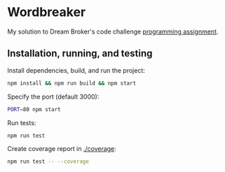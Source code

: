 # Wordbreaker

My solution to Dream Broker's code challenge [programming assignment](https://challenge.dreambroker.jobs/245768c7-b82f-4a77-abbc-d1214acf7163).

## Installation, running, and testing

Install dependencies, build, and run the project:
```bash
npm install && npm run build && npm start
```

Specify the port (default 3000):
```bash
PORT=80 npm start
```

Run tests:
```bash
npm run test
```

Create coverage report in [./coverage](./coverage):
```bash
npm run test -- --coverage
```